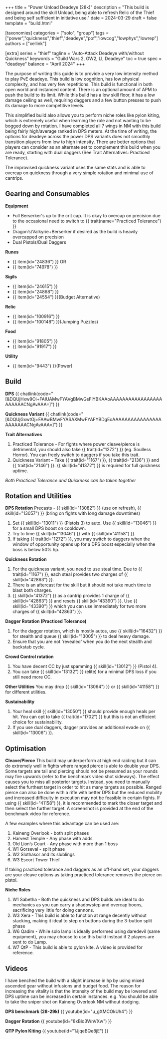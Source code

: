 +++
title = "Power Unload Deadeye (28k)"
description = "This build is designed around the skill Unload, being able to refresh Relic of the Thief and being self sufficient in initiative use."
date = 2024-03-29
draft = false
template = "build.html"

[taxonomies]
categories = ["solo", "group"]
tags = ["power","quickness","thief","deadeye","pof","lowcog","lowphys","lowrep"]
authors = ["xellink"]

[extra]
series = "thief"
tagline = "Auto-Attack Deadeye with/without Quickness"
keywords = "Guild Wars 2, GW2, LI, Deadeye"
toc = true
spec = "deadeye"
balance = "April 2024"
+++

The purpose of writing this guide is to provide a very low intensity method to play PvE deadeye. This build is low cognition, has low physical complexity, and has very few repetitions. This build is functional in both open world and instanced content. There is an optional amount of APM to push the build to its limit. While this build has a low skill floor, it has a low damage ceiling as well, requiring daggers and a few button presses to push its damage to more competitive levels. 

This simplified build also allows you to perform niche roles like pylon kiting, which is extremely useful when learning the role and not wanting to be bogged down by rotation. I have completed all 7 wings in NM with this build being fairly high/average ranked in DPS meters. At the time of writing, the options for deadeye across the power DPS variants does not smoothly transition players from low to high intensity. There are better options that players can consider as an alternate set to complement this build when you are ready, starting with dual daggers (See Trait Alternatives: Practiced Tolerance).

The improvised quickness variant uses the same stats and is able to overcap on quickness through a very simple rotation and minimal use of cantrips.


## Gearing and Consumables
**Equipment**
- Full Berserker's up to the crit cap. It is okay to overcap on precision due to the occasional need to switch to {{ trait(name="Practiced Tolerance") }}
- Dragon’s/Valkyrie+Berserker if desired as the build is heavily overcapped on precision
- Dual Pistols/Dual Daggers

**Runes**
- {{ item(id="24836") }} OR
- {{ item(id="74978") }}

**Sigils**
- {{ item(id="24615") }}
- {{ item(id="24868") }}
- {{ item(id="24554") }}(Budget Alternative)

**Relic**
- {{ item(id="100916") }}
- {{ item(id="100148") }}(Jumping Puzzles)

**Food**
  - {{ item(id="91805") }}
  - {{ item(id="91917") }}

**Utility**
  - {{ item(id="9443") }}(Power)


## Build
**DPS**
{{ chatlink(code="[&DQUjHxw9Oi+FAIUAMwFYAVgBMwGsFlYBKAAoAAAAAAAAAAAAAAAAAAAAAAACNgAvAAA=]") }}

**Quickness Variant**
{{ chatlink(code="[&DQUjGxwtOj+FAAwBMwFYASAXMwFYAFYBDgEoAAAAAAAAAAAAAAAAAAAAAAACNgAvAAA=]") }}

**Trait Alternatives**
1. Practiced Tolerance - For fights where power cleave/pierce is detrimental, you should also take {{ trait(id="1272") }} (eg. Soulless Horror). You can freely switch to daggers if you take this trait.
2. Quickness Variant – Take {{ trait(id="1167") }}, {{ trait(id="2136") }} and {{ trait(id="2146") }}. {{ skill(id="41372") }} is required for full quickness uptime.

_Both Practiced Tolerance and Quickness can be taken together_


## Rotation and Utilities
**DPS Rotation**
Precasts - {{ skill(id="13082") }} (use on refresh), {{ skill(id="13057") }} (bring on fights with long damage downtimes)
1. Set {{ skill(id="13011") }} (Pistols 3) to auto. Use {{ skill(id="13046") }} for a small DPS boost on cooldown. 
2. Try to time {{ skill(id="13046") }} with {{ skill(id="41158") }}. 
3. If taking {{ trait(id="1272") }}, you may switch to daggers when the window of opportunity opens up for a DPS boost especially when the boss is below 50% hp. 

**Quickness Rotation**
1. For the quickness variant, you need to use steal time. Due to {{ trait(id="1167") }}, each steal provides two charges of {{ skill(id="42863") }}. 
2. There is an aftercast for the skill but it should not take much time to blast both charges. 
3. {{ skill(id="41372") }} as a cantrip provides 1 charge of {{ skill(id="42863") }} and resets {{ skill(id="43390") }}. Use {{ skill(id="43390") }} which you can use immediately for two more charges of {{ skill(id="42863") }}. 

**Dagger Rotation (Practiced Tolerance)**
1. For the dagger rotation, which is mostly autos, use {{ skill(id="16432") }} for stealth and queue {{ skill(id="13005") }} to deal heavy damage. 
2. Ensure that you are not 'revealed' when you do the next stealth and backstab cycle.

**Crowd Control rotation**
1. You have decent CC by just spamming {{ skill(id="13012") }} (Pistol 4). 
2. You can take {{ skill(id="13132") }} (elite) for a minimal DPS loss if you still need more CC. 

**Other Utilities**
You may drop {{ skill(id="13064") }} or {{ skill(id="41158") }} for different utilities.

**Sustainability**
1. Your heal skill {{ skill(id="13050") }} should provide enough heals per hit. You can opt to take {{ trait(id="1702") }} but this is not an efficient choice for sustainability.
2. If you use dual daggers, dagger provides an additional evade on {{ skill(id="13006") }}.


## Optimisation
**Cleave/Pierce**
This build may underperform at high end raiding but it can do extremely well in fights where ranged pierce is able to double your DPS. Some targets are tall and piercing should not be presumed as your rounds may fire upwards (refer to the benchmark video shot sideways). The effect causes you to miss all posterior targets. Instead, you need to manually select the furthest target in order to hit as many targets as possible. Ranged pierce can also be done with a rifle with better DPS but the reduced mobility and increased difficulty in execution may not be feasible in certain fights. If using {{ skill(id="41158") }}, it is recommended to mark the closer target and then select the further target. A screenshot is provided at the end of the benchmark video for reference. 

A few examples where this advantage can be used are:
1.  Kaineng Overlook - both split phases
2.  Harvest Temple - Any phase with adds
3.  Old Lion’s Court - Any phase with more than 1 boss
4.  W1 Gorseval - split phase
5.  W2 Slothasor and its slublings
6.  W3 Escort Tower Thief

If taking practiced tolerance and daggers as an off-hand set, your daggers are your cleave options as taking practiced tolerance removes the pierce on pistol.

**Niche Roles**
1.  W1 Sabetha - Both the quickness and DPS builds are ideal to do mechanics as you can carry a shadowstep and overcap boons, sacrificing very little for doing cannons.
2.  W3 Xera - This build is able to function at range decently without stacking, making it ideal to step on buttons during the 3-button split phase
3.  W6 Qadim - While solo lamp is ideally performed using daredevil (same equipment), you may choose to use this build instead if 2 players are sent to do Lamp. 
4.  W7 QtP - This build is able to pylon kite. A video is provided for reference.


## Videos
I have benched the build with a slight increase in hp by using mixed ascended gear without infusions and budget food. The reason for increasing the vitality is that the intensity of the build may be lowered and DPS uptime can be increased in certain instances. e.g. You should be able to take the sniper shot on Kaineng Overlook NM without dodging.

**DPS benchmark (28-29k)**
{{ youtube(id="u_gXMCOkUh4") }}

**Dagger Rotation**
{{ youtube(id="8xBio3WnVXw") }}

**QTP Pylon Kiting**
{{ youtube(id="1JjqeBQe8jE") }}
